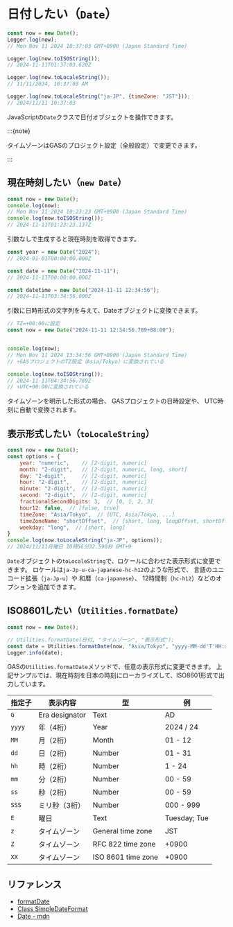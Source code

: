 # 日付したい（`Date`）

```js
const now = new Date();
Logger.log(now);
// Mon Nov 11 2024 10:37:03 GMT+0900 (Japan Standard Time)

Logger.log(now.toISOString());
// 2024-11-11T01:37:03.620Z

Logger.log(now.toLocaleString());
// 11/11/2024, 10:37:03 AM

Logger.log(now.toLocaleString("ja-JP", {timeZone: "JST"}));
// 2024/11/11 10:37:03
```

JavaScriptの`Date`クラスで日付オブジェクトを操作できます。

:::{note}

タイムゾーンはGASのプロジェクト設定（全般設定）で変更できます。

:::

## 現在時刻したい（`new Date`）

```js
const now = new Date();
console.log(now);
// Mon Nov 11 2024 10:23:23 GMT+0900 (Japan Standard Time)
console.log(now.toISOString());
// 2024-11-11T01:23:23.137Z
```

引数なしで生成すると現在時刻を取得できます。

```js
const year = new Date("2024");
// 2024-01-01T00:00:00.000Z

const date = new Date("2024-11-11");
// 2024-11-11T00:00:00.000Z

const datetime = new Date("2024-11-11 12:34:56");
// 2024-11-11T03:34:56.000Z
```

引数に日時形式の文字列を与えて、Dateオブジェクトに変換できます。

```js
// TZ=+08:00に設定
const now = new Date("2024-11-11 12:34:56.789+08:00");


console.log(now);
// Mon Nov 11 2024 13:34:56 GMT+0900 (Japan Standard Time)
// ↑GASプロジェクトのTZ設定（Asia/Tokyo）に変換されている

console.log(now.toISOString());
// 2024-11-11T04:34:56.789Z
// ↑UTC+00:00に変換されている
```

タイムゾーンを明示した形式の場合、
GASプロジェクトの日時設定や、
UTC時刻に自動で変換されます。

## 表示形式したい（`toLocaleString`）

```js
const now = new Date();
const options = {
    year: "numeric",    // [2-digit, numeric]
    month: "2-digit",   // [2-digit, numeric, long, short]
    day: "2-digit",     // [2-digit, numeric]
    hour: "2-digit",    // [2-digit, numeric]
    minute: "2-digit",  // [2-digit, numeric]
    second: "2-digit",  // [2-digit, numeric]
    fractionalSecondDigits: 3,  // [0, 1, 2, 3]
    hour12: false,  // [false, true]
    timeZone: "Asia/Tokyo",  // [UTC, Asia/Tokyo, ...]
    timeZoneName: "shortOffset",  // [short, long, longOffset, shortOffset, longGeneric, shortGeneric]
    weekday: "long",  // [short, long]
}
console.log(now.toLocaleString("ja-JP", options));
// 2024/11/11月曜日 10時56分32.590秒 GMT+9
```

`Date`オブジェクトの`toLocaleString`で、ロケールに合わせた表示形式に変更できます。
ロケールは`ja-Jp-u-ca-japanese-hc-h12`のような形式で、
言語のユニコード拡張（`ja-Jp-u`）や
和暦（`ca-japanese`）、
12時間制（`hc-h12`）などのオプションを追加できます。

## ISO8601したい（`Utilities.formatDate`）

```js
const now = new Date();

// Utilities.formatDate(日付, "タイムゾーン", "表示形式");
const date = Utilities.formatDate(now, "Asia/Tokyo", "yyyy-MM-dd'T'HH:mm:ss.SSSZ");
Logger.info(date);
```

GASの`Utilities.formatDate`メソッドで、任意の表示形式に変更できます。
上記サンプルでは、現在時刻を日本の時刻にローカライズして、ISO8601形式で出力しています。

| 指定子 | 表示内容 | 型 | 例 |
|---|---|---|---|
| `G` | Era designator | Text | AD |
| `yyyy` | 年（4桁） | Year | 2024 / 24 |
| `MM` | 月（2桁） | Month | 01 - 12 |
| `dd` | 日（2桁） | Number | 01 - 31 |
| `hh` | 時（2桁） | Number | 1 - 24 |
| `mm` | 分（2桁） | Number | 00 - 59 |
| `ss` | 秒（2桁） | Number | 00 - 59 |
| `SSS` | ミリ秒（3桁） | Number | 000 - 999 |
| `E` | 曜日 | Text | Tuesday; Tue |
| `z` | タイムゾーン | General time zone | JST |
| `Z` | タイムゾーン | RFC 822 time zone | +0900 |
| `XX` | タイムゾーン | ISO 8601 time zone | +0900 |

## リファレンス

- [formatDate](https://developers.google.com/apps-script/reference/utilities/utilities?hl=ja#formatDate(Date,String,String))
- [Class SimpleDateFormat](https://docs.oracle.com/javase/7/docs/api/java/text/SimpleDateFormat.html)
- [Date - mdn](https://developer.mozilla.org/ja/docs/Web/JavaScript/Reference/Global_Objects/Date)
